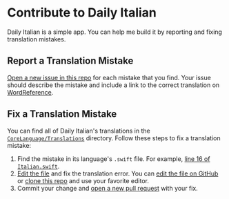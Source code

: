 #  Contribute to Daily Italian

Daily Italian is a simple app. You can help me build it by reporting and fixing translation mistakes.

## Report a Translation Mistake

[Open a new issue in this repo](https://github.com/jungaretti/daily-language/issues/new) for each mistake that you find. Your issue should describe the mistake and include a link to the correct translation on [WordReference](https://www.wordreference.com/).

## Fix a Translation Mistake

You can find all of Daily Italian's translations in the [`CoreLanguage/Translations`](https://github.com/jungaretti/daily-language/tree/main/CoreLanguage/Sources/CoreLanguage/Translations) directory. Follow these steps to fix a translation mistake:

1. Find the mistake in its language's `.swift` file. For example, [line 16 of `Italian.swift`](https://github.com/jungaretti/daily-language/blob/main/CoreLanguage/Translations/Italian.swift#L16).
2. [Edit the file](https://docs.github.com/en/repositories/working-with-files/managing-files/editing-files) and fix the translation error. You can [edit the file on GitHub](https://docs.github.com/en/repositories/working-with-files/managing-files/editing-files) or [clone this repo](https://docs.github.com/en/repositories/creating-and-managing-repositories/cloning-a-repository) and use your favorite editor.
3. Commit your change and [open a new pull request](https://www.youtube.com/watch?v=8lGpZkjnkt4) with your fix. 
